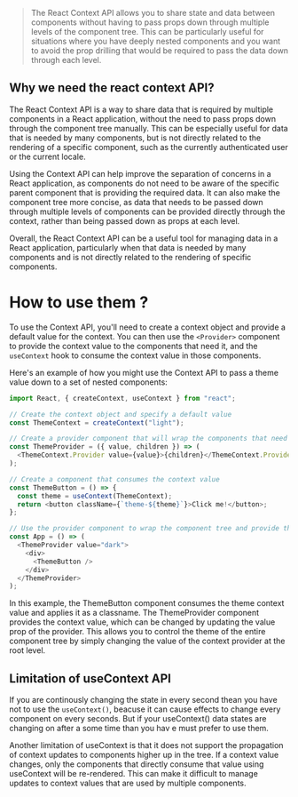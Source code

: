 > The React Context API allows you to share state and data between components without having to pass props down through multiple levels of the component tree. This can be particularly useful for situations where you have deeply nested components and you want to avoid the prop drilling that would be required to pass the data down through each level.

## Why we need the react context API?

The React Context API is a way to share data that is required by multiple components in a React application, without the need to pass props down through the component tree manually. This can be especially useful for data that is needed by many components, but is not directly related to the rendering of a specific component, such as the currently authenticated user or the current locale.

Using the Context API can help improve the separation of concerns in a React application, as components do not need to be aware of the specific parent component that is providing the required data. It can also make the component tree more concise, as data that needs to be passed down through multiple levels of components can be provided directly through the context, rather than being passed down as props at each level.

Overall, the React Context API can be a useful tool for managing data in a React application, particularly when that data is needed by many components and is not directly related to the rendering of specific components.

# How to use them ?

To use the Context API, you'll need to create a context object and provide a default value for the context. You can then use the `<Provider>` component to provide the context value to the components that need it, and the `useContext` hook to consume the context value in those components.

Here's an example of how you might use the Context API to pass a theme value down to a set of nested components:

```js
import React, { createContext, useContext } from "react";

// Create the context object and specify a default value
const ThemeContext = createContext("light");

// Create a provider component that will wrap the components that need the context value
const ThemeProvider = ({ value, children }) => (
  <ThemeContext.Provider value={value}>{children}</ThemeContext.Provider>
);

// Create a component that consumes the context value
const ThemeButton = () => {
  const theme = useContext(ThemeContext);
  return <button className={`theme-${theme}`}>Click me!</button>;
};

// Use the provider component to wrap the component tree and provide the context value
const App = () => (
  <ThemeProvider value="dark">
    <div>
      <ThemeButton />
    </div>
  </ThemeProvider>
);
```

In this example, the ThemeButton component consumes the theme context value and applies it as a classname. The ThemeProvider component provides the context value, which can be changed by updating the value prop of the provider. This allows you to control the theme of the entire component tree by simply changing the value of the context provider at the root level.

## Limitation of useContext API

If you are continously changing the state in every second thean you have not to use the `useContext()`, beacuse it can cause effects to change every component on every seconds.
But if your useContext() data states are changing on after a some time than you hav e must prefer to use them.

Another limitation of useContext is that it does not support the propagation of context updates to components higher up in the tree. If a context value changes, only the components that directly consume that value using useContext will be re-rendered. This can make it difficult to manage updates to context values that are used by multiple components.
